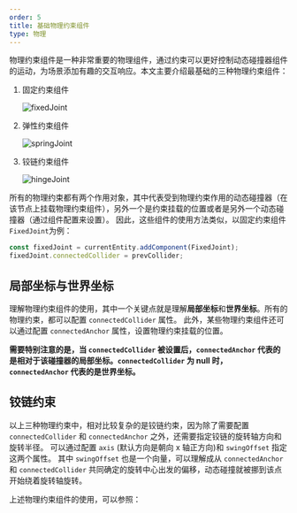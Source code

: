 ```yaml
---
order: 5
title: 基础物理约束组件
type: 物理
---
```


物理约束组件是一种非常重要的物理组件，通过约束可以更好控制动态碰撞器组件的运动，为场景添加有趣的交互响应。本文主要介绍最基础的三种物理约束组件：

1. 固定约束组件

   ![fixedJoint](https://gameworksdocs.nvidia.com/PhysX/4.1/documentation/physxguide/_images/fixedJoint.png)
2. 弹性约束组件

   ![springJoint](https://gameworksdocs.nvidia.com/PhysX/4.1/documentation/physxguide/_images/distanceJoint.png)
3. 铰链约束组件

   ![hingeJoint](https://gameworksdocs.nvidia.com/PhysX/4.1/documentation/physxguide/_images/revoluteJoint.png)

所有的物理约束都有两个作用对象，其中代表受到物理约束作用的动态碰撞器（在该节点上挂载物理约束组件），另外一个是约束挂载的位置或者是另外一个动态碰撞器（通过组件配置来设置）。
因此，这些组件的使用方法类似，以固定约束组件`FixedJoint`为例：

```ts
const fixedJoint = currentEntity.addComponent(FixedJoint);
fixedJoint.connectedCollider = prevCollider;
```

## 局部坐标与世界坐标

理解物理约束组件的使用，其中一个关键点就是理解**局部坐标**和**世界坐标**。所有的物理约束，都可以配置 `connectedCollider` 属性。
此外，某些物理约束组件还可以通过配置 `connectedAnchor` 属性，设置物理约束挂载的位置。

**需要特别注意的是，当 `connectedCollider` 被设置后，`connectedAnchor` 代表的是相对于该碰撞器的局部坐标。`connectedCollider` 为 null 时，
`connectedAnchor` 代表的是世界坐标。**

## 铰链约束

以上三种物理约束中，相对比较复杂的是铰链约束，因为除了需要配置 `connectedCollider` 和 `connectedAnchor` 之外，还需要指定铰链的旋转轴方向和旋转半径。
可以通过配置 `axis` (默认方向是朝向 x 轴正方向)和 `swingOffset` 指定这两个属性。
其中 `swingOffset` 也是一个向量，可以理解成从 `connectedAnchor` 和 `connectedCollider` 共同确定的旋转中心出发的偏移，动态碰撞就被挪到该点开始绕着旋转轴旋转。

上述物理约束组件的使用，可以参照：
<playground src="physx-joint-basic.ts"></playground>
